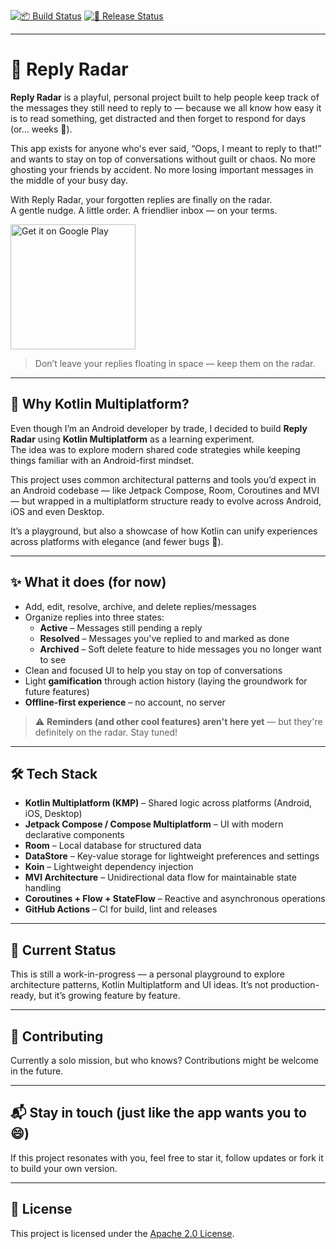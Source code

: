 [![📦 Build Status](https://github.com/rafaelfelipeac/replyradar/actions/workflows/build-and-lint.yml/badge.svg)](https://github.com/rafaelfelipeac/replyradar/actions/workflows/build-and-lint.yml)
[![🚀 Release Status](https://github.com/rafaelfelipeac/replyradar/actions/workflows/release.yml/badge.svg)](https://github.com/rafaelfelipeac/replyradar/actions/workflows/release.yml)

---

# 📡 Reply Radar

**Reply Radar** is a playful, personal project built to help people keep track of the messages they still need to reply to — because we all know how easy it is to read something, get distracted and then forget to respond for days (or... weeks 👀).

This app exists for anyone who's ever said, “Oops, I meant to reply to that!” and wants to stay on top of conversations without guilt or chaos. No more ghosting your friends by accident. No more losing important messages in the middle of your busy day.

With Reply Radar, your forgotten replies are finally on the radar.  
A gentle nudge. A little order. A friendlier inbox — on your terms.


<a href="https://play.google.com/store/apps/details?id=com.rafaelfelipeac.replyradar">
    <img 
        alt="Get it on Google Play" 
        src="https://user-images.githubusercontent.com/9745110/89697876-99ab9480-d8f4-11ea-869d-32131a31ab96.png" 
        width="200">
</a>  

> Don’t leave your replies floating in space — keep them on the radar.

---

## 🤹 Why Kotlin Multiplatform?

Even though I’m an Android developer by trade, I decided to build **Reply Radar** using **Kotlin Multiplatform** as a learning experiment.  
The idea was to explore modern shared code strategies while keeping things familiar with an Android-first mindset.

This project uses common architectural patterns and tools you’d expect in an Android codebase — like Jetpack Compose, Room, Coroutines and MVI — but wrapped in a multiplatform structure ready to evolve across Android, iOS and even Desktop.

It’s a playground, but also a showcase of how Kotlin can unify experiences across platforms with elegance (and fewer bugs 🤞).

---

## ✨ What it does (for now)

- Add, edit, resolve, archive, and delete replies/messages
- Organize replies into three states:
  - **Active** – Messages still pending a reply
  - **Resolved** – Messages you've replied to and marked as done
  - **Archived** – Soft delete feature to hide messages you no longer want to see
- Clean and focused UI to help you stay on top of conversations
- Light **gamification** through action history (laying the groundwork for future features)
- **Offline-first experience** – no account, no server

> ⚠️ **Reminders (and other cool features) aren't here yet** — but they're definitely on the radar. Stay tuned!

---

## 🛠️ Tech Stack

- **Kotlin Multiplatform (KMP)** – Shared logic across platforms (Android, iOS, Desktop)
- **Jetpack Compose / Compose Multiplatform** – UI with modern declarative components
- **Room** – Local database for structured data
- **DataStore** – Key-value storage for lightweight preferences and settings
- **Koin** – Lightweight dependency injection
- **MVI Architecture** – Unidirectional data flow for maintainable state handling
- **Coroutines + Flow + StateFlow** – Reactive and asynchronous operations
- **GitHub Actions** – CI for build, lint and releases

---

## 🧪 Current Status

This is still a work-in-progress — a personal playground to explore architecture patterns, Kotlin Multiplatform and UI ideas. It’s not production-ready, but it’s growing feature by feature.

---

## 🚫 Contributing

Currently a solo mission, but who knows? Contributions might be welcome in the future.

---

## 📬 Stay in touch (just like the app wants you to 😄)

If this project resonates with you, feel free to star it, follow updates or fork it to build your own version.

---

## 📄 License

This project is licensed under the [Apache 2.0 License](LICENSE).
